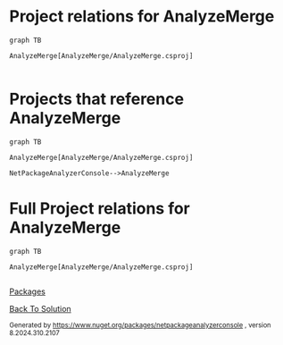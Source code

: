 
# Project relations for AnalyzeMerge

```mermaid
graph TB    

AnalyzeMerge[AnalyzeMerge/AnalyzeMerge.csproj]


```


# Projects that reference AnalyzeMerge
```mermaid
graph TB

AnalyzeMerge[AnalyzeMerge/AnalyzeMerge.csproj]

NetPackageAnalyzerConsole-->AnalyzeMerge

```


# Full Project relations for AnalyzeMerge

```mermaid
graph TB

AnalyzeMerge[AnalyzeMerge/AnalyzeMerge.csproj]


```


[Packages](Packages.md)


[Back To Solution](../../ProjectRelation.md)

<small>Generated  by https://www.nuget.org/packages/netpackageanalyzerconsole , version 8.2024.310.2107</small>

